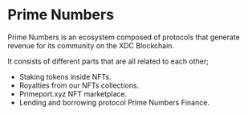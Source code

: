 
# Prime Numbers

Prime Numbers is an ecosystem composed of protocols that generate revenue for its community on the XDC Blockchain.

It consists of different parts that are all related to each other;

- Staking tokens inside NFTs.
- Royalties from our NFTs collections.
- Primeport.xyz NFT marketplace.
- Lending and borrowing protocol Prime Numbers Finance.

